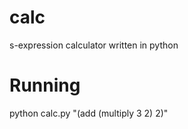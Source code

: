 # calc
s-expression calculator written in python

# Running

python calc.py "(add (multiply 3 2) 2)"
